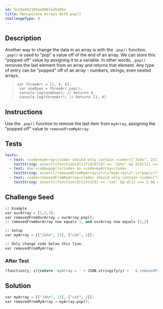 ```yaml
---
id: 5c55e842103ae886fa3ba95e
title: Manipulate Arrays With pop()
challengeType: 9
---
```


## Description
<section id='description'>
Another way to change the data in an array is with the <code>.pop()</code> function.
<code>.pop()</code> is used to "pop" a value off of the end of an array. We can store this "popped off" value by assigning it to a variable. In other words, <code>.pop()</code> removes the last element from an array and returns that element.
Any type of entry can be "popped" off of an array - numbers, strings, even nested arrays.
<blockquote><code>var threeArr = [1, 4, 6];<br> var oneDown = threeArr.pop();<br> console.log(oneDown); // Returns 6<br> console.log(threeArr); // Returns [1, 4]</code></blockquote>
</section>

## Instructions
<section id='instructions'>
Use the <code>.pop()</code> function to remove the last item from <code>myArray</code>, assigning the "popped off" value to <code>removedFromMyArray</code>.
</section>

## Tests
<section id='tests'>

```yml
tests:
  - text: <code>myArray</code> should only contain <code>[["John", 23]]</code>.
    testString: assert((function(d){if(d[0][0] == 'John' && d[0][1] === 23 && d[1] == undefined){return true;}else{return false;}})(myArray), '<code>myArray</code> should only contain <code>[["John", 23]]</code>.');
  - text: Use <code>pop()</code> on <code>myArray</code>
    testString: assert(/removedFromMyArray\s*=\s*myArray\s*.\s*pop\s*(\s*)/.test(code), 'Use <code>pop()</code> on <code>myArray</code>');
  - text: <code>removedFromMyArray</code> should only contain <code>["cat", 2]</code>.
    testString: assert((function(d){if(d[0] == 'cat' && d[1] === 2 && d[2] == undefined){return true;}else{return false;}})(removedFromMyArray), '<code>removedFromMyArray</code> should only contain <code>["cat", 2]</code>.');

```

</section>

## Challenge Seed
<section id='challengeSeed'>

<div id='py-seed'>

```python
// Example
var ourArray = [1,2,3];
var removedFromOurArray = ourArray.pop();
// removedFromOurArray now equals 3, and ourArray now equals [1,2]

// Setup
var myArray = [["John", 23], ["cat", 2]];

// Only change code below this line.
var removedFromMyArray;


```

</div>


### After Test
<div id='js-teardown'>

```python
(function(y, z){return 'myArray = ' + JSON.stringify(y) + ' & removedFromMyArray = ' + JSON.stringify(z);})(myArray, removedFromMyArray);
```

</div>

</section>

## Solution
<section id='solution'>


```python
var myArray = [["John", 23], ["cat", 2]];
var removedFromMyArray = myArray.pop();
```

</section>
